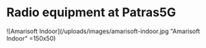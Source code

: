 <!-- TITLE: Radio Equipment -->
<!-- SUBTITLE: Radio equipment at Patras5G -->

# Radio equipment at Patras5G

![Amarisoft Indoor](/uploads/images/amarisoft-indoor.jpg "Amarisoft Indoor" =150x50)

